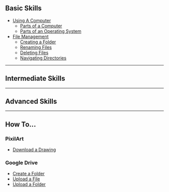 ## Basic Skills

- [Using A Computer]()
  - [Parts of a Computer](../lessons/fcs/lesson_1.md)
  - [Parts of an Operating System](../lessons/fcs/lesson_2.md)
- [File Management]()
  - [Creating a Folder](./basic_skills/create_folder.md)
  - [Renaming Files](./basic_skills/renaming_files.md)
  - [Deleting Files](./basic_skills/deleting_files.md)
  - [Navigating Directories]()

---

## Intermediate Skills

---

## Advanced Skills

---

## How To...

### PixilArt

- [Download a Drawing]()

### Google Drive

- [Create a Folder]()
- [Upload a File]()
- [Upload a Folder]()
